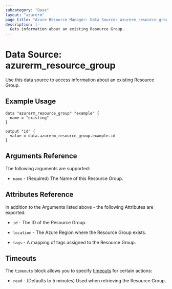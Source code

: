 ```yaml
---
subcategory: "Base"
layout: "azurerm"
page_title: "Azure Resource Manager: Data Source: azurerm_resource_group"
description: |-
  Gets information about an existing Resource Group.
---
```


# Data Source: azurerm_resource_group

Use this data source to access information about an existing Resource Group.

## Example Usage

```hcl
data "azurerm_resource_group" "example" {
  name = "existing"
}

output "id" {
  value = data.azurerm_resource_group.example.id
}
```

## Arguments Reference

The following arguments are supported:

* `name` - (Required) The Name of this Resource Group.

## Attributes Reference

In addition to the Arguments listed above - the following Attributes are exported:

* `id` - The ID of the Resource Group.

* `location` - The Azure Region where the Resource Group exists.

* `tags` - A mapping of tags assigned to the Resource Group.

## Timeouts

The `timeouts` block allows you to specify [timeouts](https://developer.hashicorp.com/terraform/language/resources/configure#define-operation-timeouts) for certain actions:

* `read` - (Defaults to 5 minutes) Used when retrieving the Resource Group.
